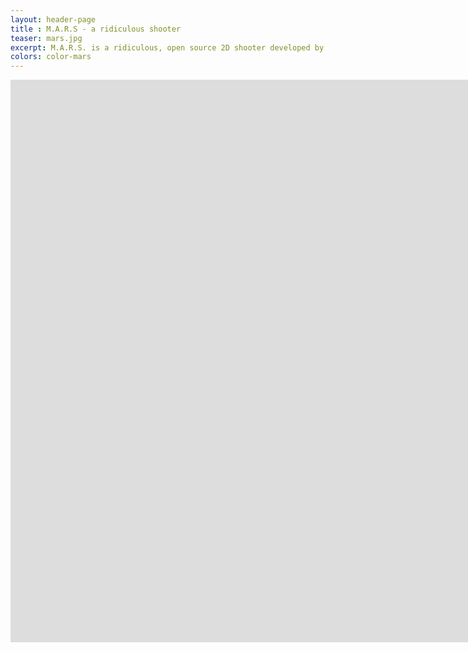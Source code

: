 ```yaml
---
layout: header-page
title : M.A.R.S - a ridiculous shooter
teaser: mars.jpg
excerpt: M.A.R.S. is a ridiculous, open source 2D shooter developed by Felix Lauer and myself. It is a game for two players, flying with ships in a two-dimensional space setting, governed by the laws of gravity. Visit the <a href='http://mars-game.sourceforge.net/'>official homepage</a> for more details or watch the trailer below!
colors: color-mars
---
```


<div class="responsive-video-1610 z-depth-2">
<iframe src="http://player.vimeo.com/video/19975252?title=0&amp;byline=0&amp;portrait=0&amp;color={% include link-color.html %}" width="1600" height="900" frameborder="0" webkitAllowFullScreen allowFullScreen></iframe>
</div>


